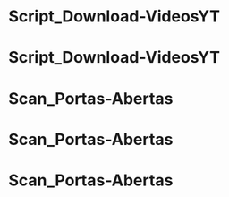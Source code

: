 # Script_Download-VideosYT
# Script_Download-VideosYT
# Scan_Portas-Abertas
# Scan_Portas-Abertas
# Scan_Portas-Abertas
